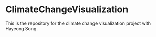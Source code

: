 # ClimateChangeVisualization

This is the repository for the climate change visualization project with Hayeong Song.
